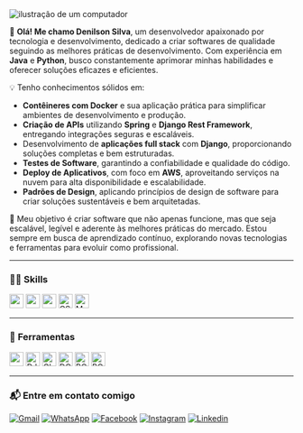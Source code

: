 <img src="https://raw.githubusercontent.com/MicaelliMedeiros/micaellimedeiros/master/image/computer-illustration.png" alt="ilustração de um computador" min-width="400px" max-width="400px" width="[...]" />

👋 **Olá! Me chamo Denilson Silva**, um desenvolvedor apaixonado por tecnologia e desenvolvimento, dedicado a criar softwares de qualidade seguindo as melhores práticas de desenvolvimento. Com experiência em **Java** e **Python**, busco constantemente aprimorar minhas habilidades e oferecer soluções eficazes e eficientes.

💡 Tenho conhecimentos sólidos em:
- **Contêineres com Docker** e sua aplicação prática para simplificar ambientes de desenvolvimento e produção.
- **Criação de APIs** utilizando **Spring** e **Django Rest Framework**, entregando integrações seguras e escaláveis.
- Desenvolvimento de **aplicações full stack** com **Django**, proporcionando soluções completas e bem estruturadas.
- **Testes de Software**, garantindo a confiabilidade e qualidade do código.
- **Deploy de Aplicativos**, com foco em **AWS**, aproveitando serviços na nuvem para alta disponibilidade e escalabilidade.
- **Padrões de Design**, aplicando princípios de design de software para criar soluções sustentáveis e bem arquitetadas.

🌱 Meu objetivo é criar software que não apenas funcione, mas que seja escalável, legível e aderente às melhores práticas do mercado. Estou sempre em busca de aprendizado contínuo, explorando novas tecnologias e ferramentas para evoluir como profissional.

---

### 🧑‍💻 **Skills**  
<p align="left">
  <img height="25" src="https://img.shields.io/badge/Python-3776AB?style=for-the-badge&logo=python&logoColor=white"/>
  <img height="25" src="https://img.shields.io/badge/Java-ED8B00?style=for-the-badge&logo=java&logoColor=white"/>
  <img height="25" src="https://img.shields.io/badge/HTML5-E34F26?style=for-the-badge&logo=html5&logoColor=white"/>
  <img height="25" src="https://img.shields.io/badge/CSS3-1572B6?style=for-the-badge&logo=css3&logoColor=white" alt="CSS"/>
  <img height="25" src="https://img.shields.io/badge/MySQL-00000F?style=for-the-badge&logo=mysql&logoColor=white" alt="MySQL"/>
</p>

---

### 💼 **Ferramentas**  
<p align="left">
  <img height="25" src="https://img.shields.io/badge/Spring-6DB33F?style=for-the-badge&logo=spring&logoColor=white"/>
  <img height="25" src="https://img.shields.io/badge/Django-092E20?style=for-the-badge&logo=django&logoColor=white" alt="DJANGO"/>
  <img height="25" src="https://img.shields.io/badge/Git-E34F26?style=for-the-badge&logo=git&logoColor=white" alt="GIT"/>
  <img height="25" src="https://img.shields.io/badge/Docker-2496ED?style=for-the-badge&logo=docker&logoColor=white" alt="DOCKER"/>
  <img height="25" src="https://img.shields.io/badge/Bootstrap-563D7C?style=for-the-badge&logo=bootstrap&logoColor=white" alt="BOOTSTRAP"/>
  <img height="25" src="https://img.shields.io/badge/Sass-CC6699?style=for-the-badge&logo=sass&logoColor=white" alt="BOOTSTRAP"/>
</p>

---

### 📬 **Entre em contato comigo**  
<p align="left">
  <a href="mailto:fcodenilson@gmail.com" title="Gmail">
  <img src="https://img.shields.io/badge/-Gmail-FF0000?style=plastic&labelColor=FF0000&logo=gmail&logoColor=white&link=mailto:fcodenilson@gmail.com" alt="Gmail"/></a>
    <a href="https://api.whatsapp.com/send?phone=5585985010594" title="WhatsApp">
  <img src="https://img.shields.io/badge/-WhatsApp-25d366?style=plastic&labelColor=25d366&logo=whatsapp&logoColor=white&link=https://api.whatsapp.com/send?phone=5585985010594" alt="WhatsApp"/></a>
  <a href="https://www.facebook.com/Nilsow/" title="Facebook">
  <img src="https://img.shields.io/badge/-Facebook-3b5998?style=plastic&labelColor=3b5998&logo=facebook&logoColor=white&link=https://www.facebook.com/Nilsow/" alt="Facebook"/></a>
  <a href="https://www.instagram.com/nilsow_s/" title="Instagram">
  <img src="https://img.shields.io/badge/-Instagram-DF0174?style=plastic&labelColor=DF0174&logo=instagram&logoColor=white&link=https://www.instagram.com/nilsow_s/" alt="Instagram"/></a>
  <a href="https://www.linkedin.com/in/fcodenilson/" title="Linkedin">
  <img src="https://img.shields.io/badge/LinkedIn-0077B5?style=plastic&logo=linkedin&logoColor=white&link=https://www.linkedin.com/in/fcodenilson/" alt="Linkedin"/></a>
</p>